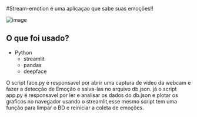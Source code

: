 #Stream-emotion é uma aplicaçao que sabe suas emoções!!

![image](https://github.com/user-attachments/assets/807eba2b-a485-4060-9a64-1413d9ebeebb)



## O que foi usado?
- Python
  - streamlit
  - pandas
  - deepface
  
O script face.py é responsavel por abrir uma captura de video da webcam e fazer a detecção de Emoção e salva-las no arquivo db.json.
já o script app.py é responsavel por ler e analisar os dados do db.json e plotar os graficos no navegador usando o streamlit,esse mesmo script tem uma função para limpar o BD e reiniciar a coleta de emoções.

